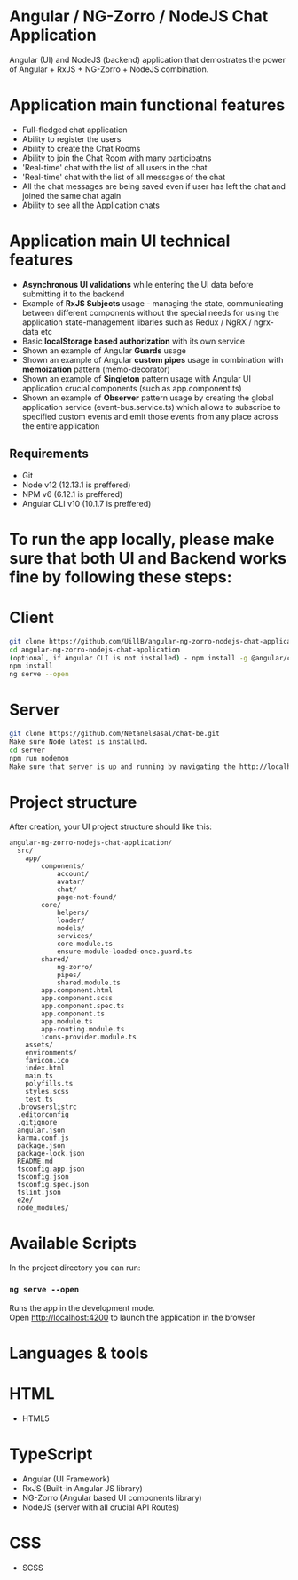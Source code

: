 # Angular / NG-Zorro / NodeJS Chat Application

Angular (UI) and NodeJS (backend) application that demostrates the power of Angular + RxJS + NG-Zorro + NodeJS combination.

# Application main functional features
* Full-fledged chat application
* Ability to register the users 
* Ability to create the Chat Rooms
* Ability to join the Chat Room with many participatns
* 'Real-time' chat with the list of all users in the chat
* 'Real-time' chat with the list of all messages of the chat
* All the chat messages are being saved even if user has left the chat and joined the same chat again
* Ability to see all the Application chats

# Application main UI technical features
* <b>Asynchronous UI validations</b> while entering the UI data before submitting it to the backend
* Example of <b>RxJS Subjects</b> usage - managing the state, communicating between different components without the special needs for using the application state-management libaries such as Redux / NgRX / ngrx-data etc
* Basic <b>localStorage based authorization</b> with its own service
* Shown an example of Angular <b>Guards</b> usage
* Shown an example of Angular <b>custom pipes</b> usage in combination with <b>memoization</b> pattern (memo-decorator)
* Shown an example of <b>Singleton</b> pattern usage with Angular UI application crucial components (such as app.component.ts)
* Shown an example of <b>Observer</b> pattern usage by creating the global application service (event-bus.service.ts) which allows to subscribe to specified custom events and emit those events from any place across the entire application


## Requirements
* Git
* Node v12 (12.13.1 is preffered)
* NPM v6 (6.12.1 is preffered)
* Angular CLI v10 (10.1.7 is preffered)
# To run the app locally, please make sure that both UI and Backend works fine by following these steps:

# Client
```bash
git clone https://github.com/UillB/angular-ng-zorro-nodejs-chat-application.git
cd angular-ng-zorro-nodejs-chat-application
(optional, if Angular CLI is not installed) - npm install -g @angular/cli 
npm install
ng serve --open
```

# Server
```bash
git clone https://github.com/NetanelBasal/chat-be.git
Make sure Node latest is installed.
cd server
npm run nodemon
Make sure that server is up and running by navigating the http://localhost:3001/rooms
```

# Project structure

After creation, your UI project structure should like this:

```
angular-ng-zorro-nodejs-chat-application/
  src/
    app/
        components/
            account/
            avatar/
            chat/
            page-not-found/
        core/
            helpers/
            loader/
            models/
            services/
            core-module.ts
            ensure-module-loaded-once.guard.ts
        shared/
            ng-zorro/
            pipes/
            shared.module.ts
        app.component.html
        app.component.scss
        app.component.spec.ts
        app.component.ts
        app.module.ts
        app-routing.module.ts
        icons-provider.module.ts
    assets/
    environments/
    favicon.ico
    index.html
    main.ts
    polyfills.ts
    styles.scss
    test.ts
  .browserslistrc
  .editorconfig
  .gitignore
  angular.json
  karma.conf.js
  package.json
  package-lock.json
  README.md
  tsconfig.app.json
  tsconfig.json
  tsconfig.spec.json
  tslint.json
  e2e/
  node_modules/  
```


# Available Scripts
In the project directory you can run:

### `ng serve --open`

Runs the app in the development mode.<br>
Open [http://localhost:4200](http://localhost:4200) to launch the application in the browser

# Languages & tools

# HTML
* HTML5

# TypeScript
* Angular (UI Framework)
* RxJS (Built-in Angular JS library)
* NG-Zorro (Angular based UI components library)
* NodeJS (server with all crucial API Routes)

# CSS
* SCSS

